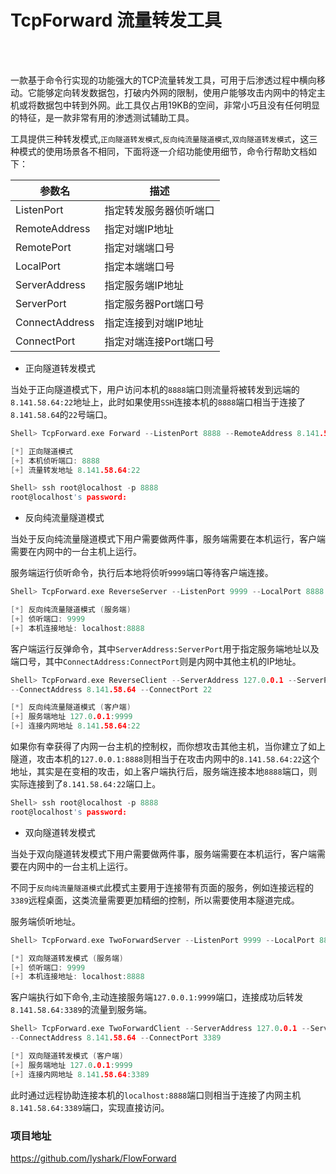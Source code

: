 # TcpForward 流量转发工具

<br>

<div align=center>

</div>

<br>

一款基于命令行实现的功能强大的TCP流量转发工具，可用于后渗透过程中横向移动。它能够定向转发数据包，打破内外网的限制，使用户能够攻击内网中的特定主机或将数据包中转到外网。此工具仅占用19KB的空间，非常小巧且没有任何明显的特征，是一款非常有用的渗透测试辅助工具。

工具提供三种转发模式,`正向隧道转发模式`,`反向纯流量隧道模式`,`双向隧道转发模式`，这三种模式的使用场景各不相同，下面将逐一介绍功能使用细节，命令行帮助文档如下：

| 参数名 | 描述 |
| --- | --- |
| ListenPort | 指定转发服务器侦听端口 |
| RemoteAddress | 指定对端IP地址 |
| RemotePort | 指定对端端口号 |
| LocalPort | 指定本端端口号 |
| ServerAddress | 指定服务端IP地址 |
| ServerPort | 指定服务器Port端口号 |
| ConnectAddress | 指定连接到对端IP地址 |
| ConnectPort | 指定对端连接Port端口号 |

 - 正向隧道转发模式
 
当处于正向隧道模式下，用户访问本机的`8888`端口则流量将被转发到远端的`8.141.58.64:22`地址上，此时如果使用`SSH`连接本机的`8888`端口相当于连接了`8.141.58.64`的`22`号端口。
 ```C
Shell> TcpForward.exe Forward --ListenPort 8888 --RemoteAddress 8.141.58.64 --RemotePort 22

[*] 正向隧道模式
[+] 本机侦听端口: 8888
[+] 流量转发地址 8.141.58.64:22

Shell> ssh root@localhost -p 8888
root@localhost's password:
 ```
 
  - 反向纯流量隧道模式

当处于反向纯流量隧道模式下用户需要做两件事，服务端需要在本机运行，客户端需要在内网中的一台主机上运行。

服务端运行侦听命令，执行后本地将侦听`9999`端口等待客户端连接。
```C
Shell> TcpForward.exe ReverseServer --ListenPort 9999 --LocalPort 8888

[*] 反向纯流量隧道模式 (服务端)
[+] 侦听端口: 9999
[+] 本机连接地址: localhost:8888
```
客户端运行反弹命令，其中`ServerAddress:ServerPort`用于指定服务端地址以及端口号，其中`ConnectAddress:ConnectPort`则是内网中其他主机的IP地址。
```C
Shell> TcpForward.exe ReverseClient --ServerAddress 127.0.0.1 --ServerPort 9999 \
--ConnectAddress 8.141.58.64 --ConnectPort 22

[*] 反向纯流量隧道模式 (客户端)
[+] 服务端地址 127.0.0.1:9999
[+] 连接内网地址 8.141.58.64:22
```
如果你有幸获得了内网一台主机的控制权，而你想攻击其他主机，当你建立了如上隧道，攻击本机的`127.0.0.1:8888`则相当于在攻击内网中的`8.141.58.64:22`这个地址，其实是在变相的攻击，如上客户端执行后，服务端连接本地`8888`端口，则实际连接到了`8.141.58.64:22`端口上。
```C
Shell> ssh root@localhost -p 8888
root@localhost's password:
```

 - 双向隧道转发模式

当处于双向隧道转发模式下用户需要做两件事，服务端需要在本机运行，客户端需要在内网中的一台主机上运行。

不同于`反向纯流量隧道模式`此模式主要用于连接带有页面的服务，例如连接远程的`3389`远程桌面，这类流量需要更加精细的控制，所以需要使用本隧道完成。

服务端侦听地址。
```C
Shell> TcpForward.exe TwoForwardServer --ListenPort 9999 --LocalPort 8888

[*] 双向隧道转发模式 (服务端)
[+] 侦听端口: 9999
[+] 本机连接地址: localhost:8888
```

客户端执行如下命令,主动连接服务端`127.0.0.1:9999`端口，连接成功后转发`8.141.58.64:3389`的流量到服务端。
```C
Shell> TcpForward.exe TwoForwardClient --ServerAddress 127.0.0.1 --ServerPort 9999 \
--ConnectAddress 8.141.58.64 --ConnectPort 3389

[*] 双向隧道转发模式 (客户端)
[+] 服务端地址 127.0.0.1:9999
[+] 连接内网地址 8.141.58.64:3389
```
此时通过远程协助连接本机的`localhost:8888`端口则相当于连接了内网主机`8.141.58.64:3389`端口，实现直接访问。

### 项目地址

https://github.com/lyshark/FlowForward
